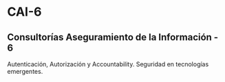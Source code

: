 # CAI-6
## Consultorías Aseguramiento de la Información - 6

Autenticación, Autorización y Accountability. Seguridad en tecnologías emergentes.
